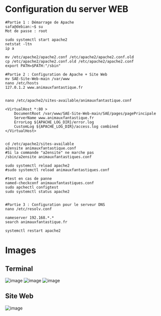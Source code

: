 # Configuration du server WEB

```shell
#Partie 1 : Démarrage de Apache
safa@debian:~$ su
Mot de passe : root

sudo systemctl start apache2
netstat -ltn
ip a

mv /etc/apache2/apache2.conf /etc/apache2/apache2.conf.old
cp /etc/apache2/apache2.conf.old /etc/apache2/apache2.conf
export PATH=$PATH:"/sbin"

#Partie 2 : Configuration de Apache + Site Web
mv SAE-Site-Web-main /var/www
nano /etc/hosts
127.0.1.2 www.animauxfantastique.fr


nano /etc/apache2/sites-available/animauxfantastique.conf

<VirtualHost *:80 >
	DocumentRoot /var/www/SAE-Site-Web-main/SAE/pages/pagePrincipale
	ServerName www.animauxfantastique.fr
	ErrorLog ${APACHE_LOG_DIR}/error.log
	CustomLog ${APACHE_LOG_DIR}/access.log combined
</VirtualHost>


cd /etc/apache2/sites-available
a2ensite animauxfantastique.conf
#Si la commande "a2ensite" ne marche pas
/sbin/a2ensite animauxfantastiques.conf

sudo systemctl reload apache2
#sudo systemctl reload animauxfantastiques.conf

#test en cas de panne
named-checkconf animauxfantastiques.conf
sudo apchectl configtest
sudo systemctl status apache2


#Partie 3 : Configuration pour le serveur DNS
nano /etc/resolv.conf

nameserver 192.168.*.*
search animauxfantastique.fr

systemctl restart apache2
```
# Images
## Terminal
![image](https://github.com/user-attachments/assets/dddd554b-6190-4494-abf5-99f01c84cfa0)
![image](https://github.com/user-attachments/assets/75bbb67b-505c-46ba-aee2-6533c223f56b)
![image](https://github.com/user-attachments/assets/74ba7d4f-c476-429f-8757-b58fdef63103)
## Site Web
![image](https://github.com/user-attachments/assets/9c200bb7-0fb8-4f0f-bd70-5819c6e052d1)


